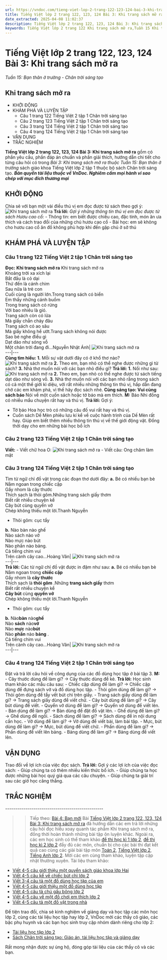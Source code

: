 ```yaml
---
url: https://vndoc.com/tieng-viet-lop-2-trang-122-123-124-bai-3-khi-trang-sach-mo-ra-239049
title: Tiếng Việt lớp 2 trang 122, 123, 124 Bài 3: Khi trang sách mở ra - Tuần 15: Bạn thân ở trường - Chân trời sáng tạo - VnDoc.com
date_extracted: 2025-04-08 11:02:37
description: Tiếng Việt lớp 2 trang 122, 123, 124 Bài 3: Khi trang sách mở ra được biên soạn nhằm giúp các em HS đạt kết quả tốt trong quá trình làm bài tập và học tập môn Tiếng Việt lớp 2.
keywords: Tiếng Việt lớp 2 trang 122 Khi trang sách mở ra,Tuần 15 Khi trang sách mở ra,Khi trang sách mở ra,bài 3 Khi trang sách mở ra,tiếng việt 2 tuần 15,tiếng việt 2,tiếng việt lớp 2,sách tiếng việt 2,sách tiếng việt lớp 2,bài tập tiếng việt lớp 2,tiếng việt lớp 2 tập 1,học tiếng việt chân trời sáng tạo,chân trời sáng tạo,tiếng việt lớp 2 chân trời,tiếng việt chân trời sáng tạo
---
```


# Tiếng Việt lớp 2 trang 122, 123, 124 Bài 3: Khi trang sách mở ra
 _Tuần 15: Bạn thân ở trường - Chân trời sáng tạo_
## Khi trang sách mở ra
  * KHỞI ĐỘNG
  * KHÁM PHÁ VÀ LUYỆN TẬP
    * Câu 1 trang 122 Tiếng Việt 2 tập 1 Chân trời sáng tạo
    * Câu 2 trang 123 Tiếng Việt 2 tập 1 Chân trời sáng tạo
    * Câu 3 trang 124 Tiếng Việt 2 tập 1 Chân trời sáng tạo
    * Câu 4 trang 124 Tiếng Việt 2 tập 1 Chân trời sáng tạo
  * VẬN DỤNG
  * TRẮC NGHIỆM

**Tiếng Việt lớp 2 trang 122, 123, 124 Bài 3: Khi trang sách mở ra** gồm có phần yêu cầu, phần đáp án chuẩn và phần giải thích, hướng dẫn chi tiết cho từng câu hỏi có trong _Bài 3: Khi trang sách mở ra thuộc Tuần 15: Bạn thân ở trường_ sách giáo khoa Tiếng Việt lớp 2 tập 1 thuộc bộ sách Chân trời sáng tạo.
_**Bản quyền tài liệu thuộc về VnDoc. Nghiêm cấm mọi hành vi sao chép với mục đích thương mại**_
## **KHỞI ĐỘNG**
Chia sẻ với bạn một vài điều thú vị em đọc được từ sách theo gợi ý:
![Khi trang sách mở ra](https://i.vdoc.vn/data/image/2021/07/29/tieng-viet-lop-2-trang-122-123-124-bai-3-khi-trang-sach-mo-ra-6.jpg)
**Trả lời:**
_Gợi ý những thông tin thú vị em đọc được từ sách Hươu cao cổ:_
\- Thông tin: em biết được chiều cao, đặc tính, món ăn ưa thích và cách trao đổi của những chú hươu cao cổ
\- Bài học: em sẽ không cho hươu cao cổ ăn đồ không phù hợp khi đến gặp chú ở sở thú
## **KHÁM PHÁ VÀ LUYỆN TẬP**
###  Câu 1 trang 122 Tiếng Việt 2 tập 1 Chân trời sáng tạo
**Đọc:**
**Khi trang sách mở ra** Khi trang sách mở ra  
Khoảng trời xa xích lại  
Bắt đầu là cỏ dại  
Thứ đến là cánh chim  
Sau nữa là trẻ con  
Cuối cùng là người lớn.Trong trang sách có biển  
Em thấy những cánh buồm  
Trong trang sách có rừng  
Với bao nhiêu là gió.  
Trang sách còn có lửa  
Mà giấy chẳn cháy đâu  
Trang sách có ao sâu  
Mà giấy không hề ướt.Trang sách không nói được  
Sao bé nghe điều gì  
Dạt dào như sóng vỗ  
Một chân trời đang đi…Nguyễn Nhật Ánh| ![Khi trang sách mở ra](https://i.vdoc.vn/data/image/2021/07/29/tieng-viet-lop-2-trang-122-123-124-bai-3-khi-trang-sach-mo-ra-1.jpg)  
---|---  
**Cùng tìm hiểu:**
**1.** Mỗi sự vật dưới đây có ở khổ thơ nào?
![Khi trang sách mở ra](https://i.vdoc.vn/data/image/2021/07/29/tieng-viet-lop-2-trang-122-123-124-bai-3-khi-trang-sach-mo-ra-3.jpg)
**2.** Theo em, bạn nhỏ có thể nghe được những gì từ sách?
**3.** Nhà thơ muốn nói với các bạn nhỏ điều gì?
**Trả lời:**
**1.** Nối như sau:
![Khi trang sách mở ra](https://i.vdoc.vn/data/image/2021/07/29/tieng-viet-lop-2-trang-122-123-124-bai-3-khi-trang-sach-mo-ra-4.jpg)
**2.** Theo em, bạn nhỏ có thể nghe được từ sách tiếng dạt dào như sóng vỗ.
**3.** Nhà thơ muốn nói với các bạn nhỏ rằng trong sách có cả một thế giới kì diệu, với rất nhiều những thông tin thú vị, hấp dẫn đang chờ các em khám phá, vì thế hãy đọc sách nhé.
**Cùng sáng tạo:**
**Vui cùng sách báo**
Nói về một cuốn sách hoặc tờ báo mà em thích.
**M:** Báo Nhi đồng có nhiều mẩu chuyện rất hay và thú vị.
**Trả lời:**
Gợi ý:
  * Tờ báo Hoa học trò có những câu đố vui rất hay và thú vị.
  * Cuốn sách Dế Mèn phiêu lưu kí kể về cuộc hành trình của Dế Mèn rất hay. Giúp em biết thêm nhiều thông tin thú vị về thế giới động vật. Đồng thời dạy cho em những bài học bổ ích

### Câu 2 trang 123 Tiếng Việt 2 tập 1 Chân trời sáng tạo
**Viết:**
\- Viết chữ hoa O:
![Khi trang sách mở ra](https://i.vdoc.vn/data/image/2021/07/29/tieng-viet-lop-2-trang-122-123-124-bai-3-khi-trang-sach-mo-ra-7.jpg)
\- Viết câu: Ong chăm làm mật
### Câu 3 trang 124 Tiếng Việt 2 tập 1 Chân trời sáng tạo
Tìm từ ngữ chỉ đồ vật trong các đoạn thơ dưới đây:
**a.** Bé có nhiều bạn bè  
Nằm ngoan trong chiếc cặp  
Gầy nhom là cây thước  
Thích sạch là thỏi gôm.Những trang sách giấy thơm  
Biết rất nhiều chuyện kể  
Cây bút cùng quyển vở  
Chép không thiếu một lời.Thanh Nguyễn
  * Thỏi gôm: cục tẩy

**b.** Nào bàn nào ghế  
Nào sách nào vở  
Nào mực nào bút  
Nào phấn nào bảng.  
Cả tiếng chim vui  
Trên cành cây cao…Hoàng Vân| ![Khi trang sách mở ra](https://i.vdoc.vn/data/image/2021/07/29/tieng-viet-lop-2-trang-122-123-124-bai-3-khi-trang-sach-mo-ra-2.jpg)  
---|---  
**Trả lời:**
Các từ ngữ chỉ đồ vật được in đậm như sau:
**a.** Bé có nhiều bạn bè   
Nằm ngoan trong **chiếc cặp**   
Gầy nhom là **cây thước**   
Thích sạch là **thỏi gôm** .Những **trang sách giấy** thơm   
Biết rất nhiều chuyện kể   
**Cây bút** cùng **quyển vở**   
Chép không thiếu một lời.Thanh Nguyễn
  * Thỏi gôm: cục tẩy

**b.** Nào**bàn** nào**ghế**   
Nào **sách** nào**vở**   
Nào **mực** nào**bút**   
Nào **phấn** nào **bảng** .   
Cả tiếng chim vui   
Trên cành cây cao…Hoàng Vân| ![Khi trang sách mở ra](https://i.vdoc.vn/data/image/2021/07/29/tieng-viet-lop-2-trang-122-123-124-bai-3-khi-trang-sach-mo-ra-2.jpg)  
---|---  
### Câu 4 trang 124 Tiếng Việt 2 tập 1 Chân trời sáng tạo
Đặt và trả lời câu hỏi về công dụng của các đồ dùng học tập ở bài tập 3.
**M:**
\- Cây thước dùng để làm gì?
→ Cây thước dùng để kẻ.
**Trả lời:**
Học sinh tham khảo các mẫu câu sau:
\- Chiếc cặp dùng để làm gì?
→ Chiếc cặp dùng để đựng sách vở và đồ dùng học tập.
\- Thỏi gôm dùng để làm gì?
→ Thỏi gôm dùng để tẩy vết bút chì trên giấy.
\- Trang sách giấy dùng để làm gì?
→ Trang sách giấy dùng để viết chữ.
\- Cây bút dùng để làm gì?
→ Cây bút dùng để viết.
\- Quyển vở dùng để làm gì?
→ Quyển vở dùng để viết lên.
\- Bàn dùng để làm gì?
→ Bàn dùng để đặt đồ vật lên.
\- Ghế dùng để làm gì?
→ Ghế dùng để ngồi.
\- Sách dùng để làm gì?
→ Sách dùng để in nội dung cần học.
\- Vở dùng để làm gì?
→ Vở dùng để viết bài, làm bài tập.
\- Mực, bút dùng để làm gì?
→ Mực, bút dùng để viết chữ.
\- Phấn dùng để làm gì?
→ Phấn dùng để viết lên bảng.
\- Bảng dùng để làm gì?
→ Bảng dùng để viết lên.
## **VẬN DỤNG**
Trao đổi về lợi ích của việc đọc sách.
**Trả lời:**
Gợi ý các lợi ích của việc đọc sách:
\- Giúp chúng ta có thêm nhiều kiến thức bổ ích.
\- Giúp chúng ta học được những bài học quý giá qua các câu chuyện.
\- Giúp chúng ta giải trí sau các giờ học căng thẳng.
## **TRẮC NGHIỆM**
\-------------------------------------------------
>> Tiếp theo: [Bài 4: Bạn mới](<https://vndoc.com/tieng-viet-lop-2-trang-125-126-127-128-129-bai-4-ban-moi-239070>)
Bài [Tiếng Việt lớp 2 trang 122, 123, 124 Bài 3: Khi trang sách mở ra](<https://vndoc.com/tieng-viet-lop-2-trang-122-123-124-bai-3-khi-trang-sach-mo-ra-239049>) đã hướng dẫn các em trả lời những câu hỏi đọc hiểu xoay quanh tác phẩm Khi trang sách mở ra, đồng thời hoàn thành những bài tập ôn luyện khác. Ngoài ra, các em học sinh có thể tham khảo [đề thi học kì 1 lớp 2](<https://vndoc.com/de-thi-hoc-ki-1-lop2>), [đề thi học kì 2 lớp 2](<https://vndoc.com/de-thi-hoc-ki-2-lop2>) đầy đủ các môn, chuẩn bị cho các bài thi đạt kết quả cao cùng các giải bài tập môn [Toán 2](<https://vndoc.com/toan-lop2>), [Tiếng Việt lớp 2](<https://vndoc.com/tieng-viet-lop2>), [Tiếng Anh lớp 2](<https://vndoc.com/tieng-anh-lop2>). Mời các em cùng tham khảo, luyện tập cập nhật thường xuyên.
Tài liệu tham khảo:
  * [Viết 4-5 câu giới thiệu một quyển sách giáo khoa lớp Hai](<https://vndoc.com/viet-4-5-cau-gioi-thieu-mot-quyen-sach-giao-khoa-lop-hai-250115>)
  * [Viết 4-5 câu kể về chiếc bút chì lớp 2](<https://vndoc.com/viet-4-5-cau-ke-ve-chiec-but-chi-lop-2-250117>)
  * [Viết 3-4 câu tả một đồ dùng học tập của em](<https://vndoc.com/viet-3-4-cau-ta-mot-do-dung-hoc-tap-cua-em-250119>)
  * [Viết 4-5 câu giới thiệu một đồ dùng học tập](<https://vndoc.com/viet-4-5-cau-gioi-thieu-mot-do-dung-hoc-tap-250120>)
  * [Viết 4-5 câu tả chú gấu bông lớp 2](<https://vndoc.com/viet-4-5-cau-ta-chu-gau-bong-lop-2-250121>)
  * [Viết 4-5 câu về một đồ chơi em thích lớp 2](<https://vndoc.com/viet-4-5-cau-ve-mot-do-choi-em-thich-lop-2-250123>)
  * [Viết 4-5 câu tả một đồ vật trong nhà](<https://vndoc.com/viet-4-5-cau-ta-mot-do-vat-trong-nha-250124>)

Để tiện trao đổi, chia sẻ kinh nghiệm về giảng dạy và học tập các môn học lớp 2, cùng các tài liệu học tập hay lớp 2, VnDoc mời các thầy cô giáo, các bậc phụ huynh và các bạn học sinh truy cập nhóm dành riêng cho lớp 2:
  * [Tài liệu học tập lớp 2](</goto?u=aHR0cHM6Ly93d3cuZmFjZWJvb2suY29tL2dyb3Vwcy9UYWkubGlldS5ob2MudGFwLmxvcC4yLlZORE9D>)
  * [Sách Chân trời sáng tạo: Giáo án, tài liệu học tập và giảng dạy](</goto?u=aHR0cHM6Ly93d3cuZmFjZWJvb2suY29tL2dyb3Vwcy8zOTc3ODM0NjEyMDQ1MDY%3D>)

Rất mong nhận được sự ủng hộ, đóng góp tài liệu của các thầy cô và các bạn.
